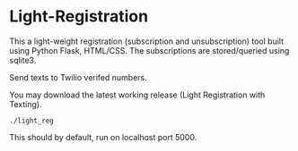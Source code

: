 # Light-Registration

This a light-weight registration (subscription and unsubscription) tool built using Python Flask, HTML/CSS.
The subscriptions are stored/queried using sqlite3.

Send texts to Twilio verifed numbers.

You may download the latest working release (Light Registration with Texting).

```
./light_reg
```
This should by default, run on localhost port 5000.
